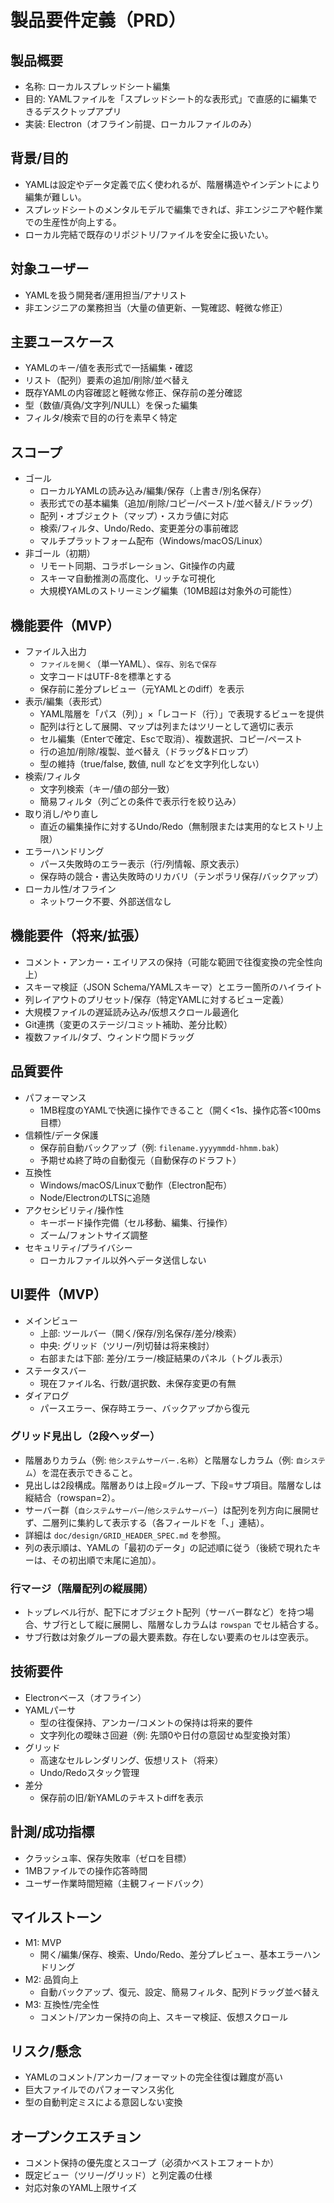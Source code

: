 # 製品要件定義（PRD）

## 製品概要
- 名称: ローカルスプレッドシート編集
- 目的: YAMLファイルを「スプレッドシート的な表形式」で直感的に編集できるデスクトップアプリ
- 実装: Electron（オフライン前提、ローカルファイルのみ）

## 背景/目的
- YAMLは設定やデータ定義で広く使われるが、階層構造やインデントにより編集が難しい。
- スプレッドシートのメンタルモデルで編集できれば、非エンジニアや軽作業での生産性が向上する。
- ローカル完結で既存のリポジトリ/ファイルを安全に扱いたい。

## 対象ユーザー
- YAMLを扱う開発者/運用担当/アナリスト
- 非エンジニアの業務担当（大量の値更新、一覧確認、軽微な修正）

## 主要ユースケース
- YAMLのキー/値を表形式で一括編集・確認
- リスト（配列）要素の追加/削除/並べ替え
- 既存YAMLの内容確認と軽微な修正、保存前の差分確認
- 型（数値/真偽/文字列/NULL）を保った編集
- フィルタ/検索で目的の行を素早く特定

## スコープ
- ゴール
  - ローカルYAMLの読み込み/編集/保存（上書き/別名保存）
  - 表形式での基本編集（追加/削除/コピー/ペースト/並べ替え/ドラッグ）
  - 配列・オブジェクト（マップ）・スカラ値に対応
  - 検索/フィルタ、Undo/Redo、変更差分の事前確認
  - マルチプラットフォーム配布（Windows/macOS/Linux）
- 非ゴール（初期）
  - リモート同期、コラボレーション、Git操作の内蔵
  - スキーマ自動推測の高度化、リッチな可視化
  - 大規模YAMLのストリーミング編集（10MB超は対象外の可能性）

## 機能要件（MVP）
- ファイル入出力
  - `ファイルを開く`（単一YAML）、`保存`、`別名で保存`
  - 文字コードはUTF-8を標準とする
  - 保存前に差分プレビュー（元YAMLとのdiff）を表示
- 表示/編集（表形式）
  - YAML階層を「パス（列）」×「レコード（行）」で表現するビューを提供
  - 配列は行として展開、マップは列またはツリーとして適切に表示
  - セル編集（Enterで確定、Escで取消）、複数選択、コピー/ペースト
  - 行の追加/削除/複製、並べ替え（ドラッグ&ドロップ）
  - 型の維持（true/false, 数値, null などを文字列化しない）
- 検索/フィルタ
  - 文字列検索（キー/値の部分一致）
  - 簡易フィルタ（列ごとの条件で表示行を絞り込み）
- 取り消し/やり直し
  - 直近の編集操作に対するUndo/Redo（無制限または実用的なヒストリ上限）
- エラーハンドリング
  - パース失敗時のエラー表示（行/列情報、原文表示）
  - 保存時の競合・書込失敗時のリカバリ（テンポラリ保存/バックアップ）
- ローカル性/オフライン
  - ネットワーク不要、外部送信なし

## 機能要件（将来/拡張）
- コメント・アンカー・エイリアスの保持（可能な範囲で往復変換の完全性向上）
- スキーマ検証（JSON Schema/YAMLスキーマ）とエラー箇所のハイライト
- 列レイアウトのプリセット/保存（特定YAMLに対するビュー定義）
- 大規模ファイルの遅延読み込み/仮想スクロール最適化
- Git連携（変更のステージ/コミット補助、差分比較）
- 複数ファイル/タブ、ウィンドウ間ドラッグ

## 品質要件
- パフォーマンス
  - 1MB程度のYAMLで快適に操作できること（開く<1s、操作応答<100ms目標）
- 信頼性/データ保護
  - 保存前自動バックアップ（例: `filename.yyyymmdd-hhmm.bak`）
  - 予期せぬ終了時の自動復元（自動保存のドラフト）
- 互換性
  - Windows/macOS/Linuxで動作（Electron配布）
  - Node/ElectronのLTSに追随
- アクセシビリティ/操作性
  - キーボード操作完備（セル移動、編集、行操作）
  - ズーム/フォントサイズ調整
- セキュリティ/プライバシー
  - ローカルファイル以外へデータ送信しない

## UI要件（MVP）
- メインビュー
  - 上部: ツールバー（開く/保存/別名保存/差分/検索）
  - 中央: グリッド（ツリー/列切替は将来検討）
  - 右部または下部: 差分/エラー/検証結果のパネル（トグル表示）
- ステータスバー
  - 現在ファイル名、行数/選択数、未保存変更の有無
- ダイアログ
  - パースエラー、保存時エラー、バックアップから復元

### グリッド見出し（2段ヘッダー）
- 階層ありカラム（例: `他システムサーバー.名称`）と階層なしカラム（例: `自システム`）を混在表示できること。
- 見出しは2段構成。階層ありは上段=グループ、下段=サブ項目。階層なしは縦結合（rowspan=2）。
 - サーバー群（`自システムサーバー`/`他システムサーバー`）は配列を列方向に展開せず、二層列に集約して表示する（各フィールドを「、」連結）。
 - 詳細は `doc/design/GRID_HEADER_SPEC.md` を参照。
 - 列の表示順は、YAMLの「最初のデータ」の記述順に従う（後続で現れたキーは、その初出順で末尾に追加）。

### 行マージ（階層配列の縦展開）
- トップレベル行が、配下にオブジェクト配列（サーバー群など）を持つ場合、サブ行として縦に展開し、階層なしカラムは `rowspan` でセル結合する。
- サブ行数は対象グループの最大要素数。存在しない要素のセルは空表示。

## 技術要件
- Electronベース（オフライン）
- YAMLパーサ
  - 型の往復保持、アンカー/コメントの保持は将来的要件
  - 文字列化の曖昧さ回避（例: 先頭0や日付の意図せぬ型変換対策）
- グリッド
  - 高速なセルレンダリング、仮想リスト（将来）
  - Undo/Redoスタック管理
- 差分
  - 保存前の旧/新YAMLのテキストdiffを表示

## 計測/成功指標
- クラッシュ率、保存失敗率（ゼロを目標）
- 1MBファイルでの操作応答時間
- ユーザー作業時間短縮（主観フィードバック）

## マイルストーン
- M1: MVP
  - 開く/編集/保存、検索、Undo/Redo、差分プレビュー、基本エラーハンドリング
- M2: 品質向上
  - 自動バックアップ、復元、設定、簡易フィルタ、配列ドラッグ並べ替え
- M3: 互換性/完全性
  - コメント/アンカー保持の向上、スキーマ検証、仮想スクロール

## リスク/懸念
- YAMLのコメント/アンカー/フォーマットの完全往復は難度が高い
- 巨大ファイルでのパフォーマンス劣化
- 型の自動判定ミスによる意図しない変換

## オープンクエスチョン
- コメント保持の優先度とスコープ（必須かベストエフォートか）
- 既定ビュー（ツリー/グリッド）と列定義の仕様
- 対応対象のYAML上限サイズ
